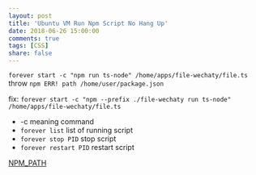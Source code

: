 ```yaml
---
layout: post
title: 'Ubuntu VM Run Npm Script No Hang Up'
date: 2018-06-26 15:00:00
comments: true
tags: [CSS]
share: false
---
```

`forever start -c "npm run ts-node" /home/apps/file-wechaty/file.ts` throw `npm ERR! path /home/user/package.json`



fix: `forever start -c "npm --prefix ./file-wechaty run ts-node" /home/apps/file-wechaty/file.ts`

- -c meaning command
- `forever list` list of running script
- `forever stop PID` stop script
- `forever restart PID` restart script


[NPM_PATH](https://stackoverflow.com/questions/37078968/how-to-specify-the-path-of-package-json-to-npm)
